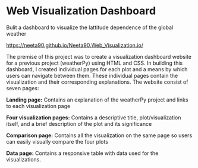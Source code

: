 # Web Visualization Dashboard

Bulit a dashboard to visualize the lattitude dependence of the global weather

https://neeta90.github.io/Neeta90.Web_Visualization.io/


The premise of this project was to create a visualization dashboard website for a previous project (weatherPy) using HTML and CSS. In building this dashboard, I created individual pages for each plot and a means by which users can navigate between them. These individual pages contain the visualization and their corresponding explanations. The website consist of seven pages:

**Landing page:** Contains an explanation of the weatherPy project and links to each visualization page

**Four visualization pages:** Contains a descriptive title, plot/visualization itself, and a brief description of the plot and its significance

**Comparison page:** Contains all the visualization on the same page so users can easily visually compare the four plots

**Data page:** Contains a responsive table with data used for the visualizations.

